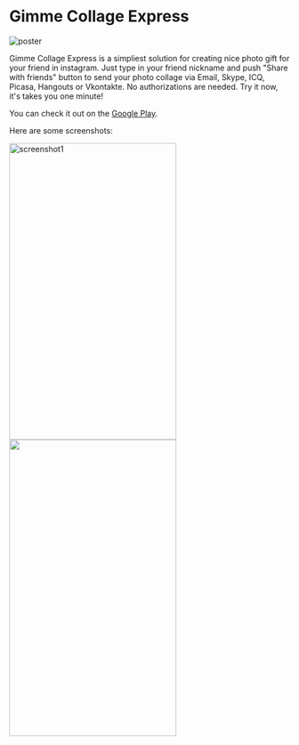 Gimme Collage Express
=============

![poster](https://cloud.githubusercontent.com/assets/5472900/9449087/0e68d5f6-4aa9-11e5-82e0-41b82b98565d.png)

Gimme Collage Express is a simpliest solution for creating nice photo gift for your friend in instagram. Just type in your friend nickname and push "Share with friends" button to send your photo collage via Email, Skype, ICQ, Picasa, Hangouts or Vkontakte. No authorizations are needed. Try it now, it's takes you one minute!

You can check it out on the [Google Play](https://play.google.com/store/apps/details?id=prohor33.redmadrobot.test).

Here are some screenshots:


<img src="https://cloud.githubusercontent.com/assets/5472900/9449187/9cf1751c-4aa9-11e5-930a-25aad1498fbe.png" alt="screenshot1" width="300" height="533">

<img src="https://cloud.githubusercontent.com/assets/5472900/9449196/ac0fdc14-4aa9-11e5-9322-2a798146ea8f.png" width="300" height="533">


